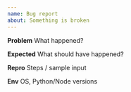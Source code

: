 ```yaml
---
name: Bug report
about: Something is broken
---
```


**Problem**
What happened?

**Expected**
What should have happened?

**Repro**
Steps / sample input

**Env**
OS, Python/Node versions
